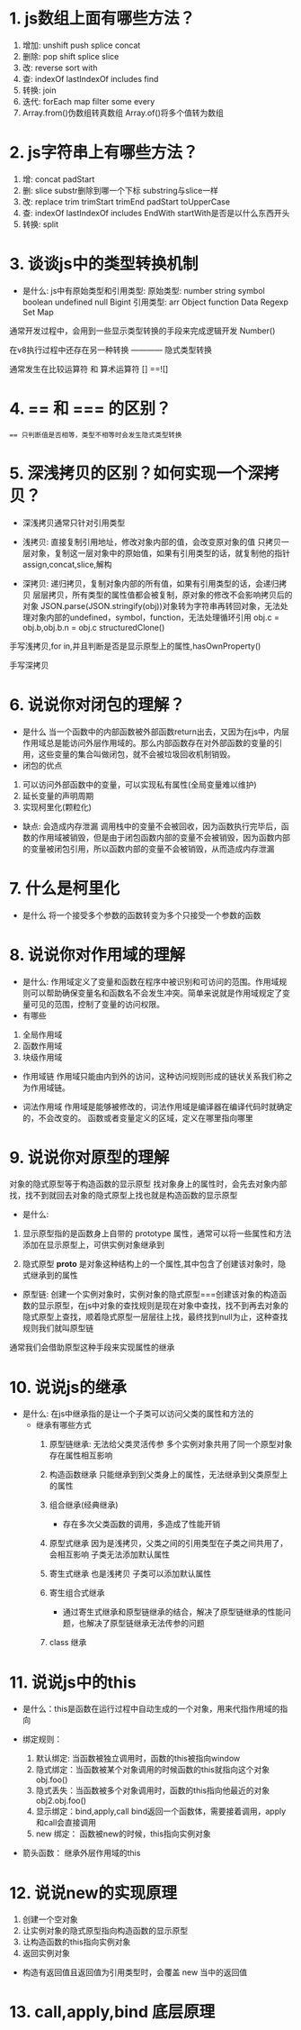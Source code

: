 # 1. js数组上面有哪些方法？
1. 增加: unshift push splice concat
2. 删除: pop shift splice slice
3. 改: reverse sort with
4. 查: indexOf lastIndexOf includes find
5. 转换: join
6. 迭代: forEach map filter some every
7. Array.from()伪数组转真数组   Array.of()将多个值转为数组

# 2. js字符串上有哪些方法？
1. 增: concat padStart
2. 删: slice substr删除到哪一个下标 substring与slice一样
3. 改: replace trim trimStart trimEnd padStart toUpperCase
4. 查: indexOf lastIndexOf includes EndWith startWith是否是以什么东西开头 
5. 转换: split

# 3. 谈谈js中的类型转换机制
- 是什么:
js中有原始类型和引用类型:
原始类型: number string symbol boolean undefined null Bigint
引用类型: arr Object function Data Regexp Set Map

通常开发过程中，会用到一些显示类型转换的手段来完成逻辑开发
Number()

在v8执行过程中还存在另一种转换 ———— 隐式类型转换

通常发生在比较运算符 和 算术运算符
[] ==![]

# 4. == 和 === 的区别？
    == 只判断值是否相等，类型不相等时会发生隐式类型转换

# 5. 深浅拷贝的区别？如何实现一个深拷贝？
- 深浅拷贝通常只针对引用类型

- 浅拷贝: 直接复制引用地址，修改对象内部的值，会改变原对象的值
只拷贝一层对象，复制这一层对象中的原始值，如果有引用类型的话，就复制他的指针
assign,concat,slice,解构

- 深拷贝: 递归拷贝，复制对象内部的所有值，如果有引用类型的话，会递归拷贝
层层拷贝，所有类型的属性值都会被复制，原对象的修改不会影响拷贝后的对象
JSON.parse(JSON.stringify(obj))对象转为字符串再转回对象，无法处理对象内部的undefined，symbol，function，无法处理循环引用 obj.c = obj.b,obj.b.n = obj.c
structuredClone()   

手写浅拷贝,for in,并且判断是否是显示原型上的属性,hasOwnProperty()

手写深拷贝

# 6. 说说你对闭包的理解？
- 是什么
当一个函数中的内部函数被外部函数return出去，又因为在js中，内层作用域总是能访问外层作用域的。那么内部函数存在对外部函数的变量的引用，这些变量的集合叫做闭包，就不会被垃圾回收机制销毁。
- 闭包的优点
1. 可以访问外部函数中的变量，可以实现私有属性(全局变量难以维护)
2. 延长变量的声明周期
3. 实现柯里化(颗粒化)

- 缺点: 会造成内存泄漏
    调用栈中的变量不会被回收，因为函数执行完毕后，函数的作用域被销毁，但是由于闭包函数内部的变量不会被销毁，因为函数内部的变量被闭包引用，所以函数内部的变量不会被销毁，从而造成内存泄漏

# 7. 什么是柯里化
- 是什么
将一个接受多个参数的函数转变为多个只接受一个参数的函数

# 8. 说说你对作用域的理解
- 是什么:
作用域定义了变量和函数在程序中被识别和可访问的范围。作用域规则可以帮助确保变量名和函数名不会发生冲突。简单来说就是作用域规定了变量可见的范围，控制了变量的访问权限。
- 有哪些
1. 全局作用域
2. 函数作用域
3. 块级作用域

- 作用域链
    作用域只能由内到外的访问，这种访问规则形成的链状关系我们称之为作用域链。

- 词法作用域
    作用域是能够被修改的，词法作用域是编译器在编译代码时就确定的，不会改变的。
    函数或者变量定义的区域，定义在哪里指向哪里

# 9. 说说你对原型的理解
 对象的隐式原型等于构造函数的显示原型
 找对象身上的属性时，会先去对象内部找，找不到就回去对象的隐式原型上找也就是构造函数的显示原型

- 是什么:
1. 显示原型指的是函数身上自带的 prototype 属性，通常可以将一些属性和方法添加在显示原型上，可供实例对象继承到

2. 隐式原型  __proto__ 是对象这种结构上的一个属性,其中包含了创建该对象时，隐式继承到的属性

- 原型链: 创建一个实例对象时，实例对象的隐式原型===创建该对象的构造函数的显示原型，在js中对象的查找规则是现在对象中查找，找不到再去对象的隐式原型上查找，顺着隐式原型一层层往上找，最终找到null为止，这种查找规则我们就叫原型链

通常我们会借助原型这种手段来实现属性的继承

# 10. 说说js的继承
- 是什么:
    在js中继承指的是让一个子类可以访问父类的属性和方法的
    - 继承有哪些方式
        1. 原型链继承:
            无法给父类灵活传参
            多个实例对象共用了同一个原型对象存在属性相互影响

        2. 构造函数继承
            只能继承到到父类身上的属性，无法继承到父类原型上的属性

        3. 组合继承(经典继承)
            - 存在多次父类函数的调用，多造成了性能开销

        4. 原型式继承
            因为是浅拷贝，父类之间的引用类型在子类之间共用了，会相互影响
            子类无法添加默认属性

        5. 寄生式继承
            也是浅拷贝
            子类可以添加默认属性
        
        6. 寄生组合式继承
            - 通过寄生式继承和原型链继承的结合，解决了原型链继承的性能问题，也解决了原型链继承无法传参的问题

        7. class 继承
            
# 11. 说说js中的this
- 是什么：this是函数在运行过程中自动生成的一个对象，用来代指作用域的指向

- 绑定规则：
    1. 默认绑定: 当函数被独立调用时，函数的this被指向window
    2. 隐式绑定：当函数被某个对象调用的时候函数的this就指向这个对象 obj.foo()
    3. 隐式丢失：当函数被多个对象调用时，函数的this指向他最近的对象  obj2.obj.foo()
    4. 显示绑定：bind,apply,call
        bind返回一个函数体，需要接着调用，apply和call会直接调用
    5. new 绑定： 函数被new的时候，this指向实例对象

- 箭头函数：
    继承外层作用域的this

# 12. 说说new的实现原理
1. 创建一个空对象
2. 让实例对象的隐式原型指向构造函数的显示原型
3. 让构造函数的this指向实例对象
4. 返回实例对象

- 构造有返回值且返回值为引用类型时，会覆盖 new 当中的返回值

# 13. call,apply,bind 底层原理